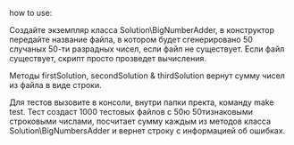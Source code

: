how to use:

Создайте экземпляр класса Solution\BigNumberAdder, в конструктор передайте название файла, в котором будет сгенерировано 50 случаных 50-ти разрадных чисел, если файл не существует.
Если файл существует, скрипт просто прозведет вычисления.

Методы firstSolution, secondSolution & thirdSolution вернут сумму чисел из файла в виде строки.

Для тестов вызовите в консоли, внутри папки пректа, команду make test.
Тест создаст 1000 тестовых файлов с 50ю 50тизнаковыми строковыми числами, посчитает сумму каждым из методов класса Solution\BigNumbersAdder 
и вернет строку с информацией об ошибках.